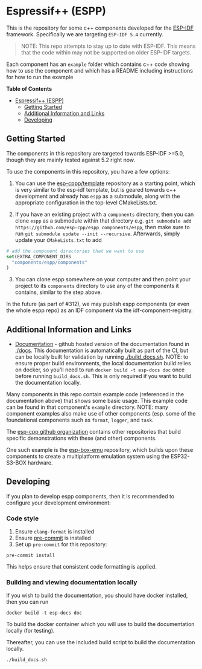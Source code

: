 # Espressif++ (ESPP)

This is the repository for some c++ components developed for the
[ESP-IDF](https://github.com/espressif/esp-idf) framework. Specifically we are
targeting `ESP-IDF 5.4` currently.

> NOTE: This repo attempts to stay up to date with ESP-IDF. This means that the
> code within may not be supported on older ESP-IDF targets.

Each component has an `example` folder which contains c++ code showing how to
use the component and which has a README including instructions for how to run
the example

<!-- markdown-toc start - Don't edit this section. Run M-x markdown-toc-refresh-toc -->
**Table of Contents**

- [Espressif++ (ESPP)](#espressif-espp)
    - [Getting Started](#getting-started)
    - [Additional Information and Links](#additional-information-and-links)
    - [Developing](#developing)

<!-- markdown-toc end -->

## Getting Started

The components in this repository are targeted towards ESP-IDF >=5.0, though
they are mainly tested against 5.2 right now.

To use the components in this repository, you have a few options:

1. You can use the [esp-cppp/template](https://github.com/esp-cpp/template)
   repository as a starting point, which is very similar to the esp-idf
   template, but is geared towards c++ development and already has `espp` as a
   submodule, along with the appropriate configuration in the top-level
   CMakeLists.txt.

2. If you have an existing project with a `components` directory, then you can
   clone `espp` as a submodule within that directory e.g. `git submodule add
   https://github.com/esp-cpp/espp components/espp`, then make sure to run `git
   submodule update --init --recursive`. Afterwards, simply update your
   `CMakeLists.txt` to add

  ```cmake
  # add the component directories that we want to use
  set(EXTRA_COMPONENT_DIRS
    "components/espp/components"
  )
  ```

3. You can clone espp somewhere on your computer and then point your project to
   its `components` directory to use any of the components it contains, similar
   to the step above.

In the future (as part of #312), we may publish espp components (or even the
whole espp repo) as an IDF component via the idf-component-registry.

## Additional Information and Links

 * [Documentation](https://esp-cpp.github.io/espp/) - github hosted version of
   the documentation found in [./docs](./docs). This documentation is
   automatically built as part of the CI, but can be locally built for
   validation by running [./build_docs.sh](./build_docs.sh). NOTE: to ensure
   proper build environments, the local documentation build relies on docker, so
   you'll need to run `docker build -t esp-docs doc` once before running
   `build_docs.sh`. This is only required if you want to build the documentation
   locally.

Many components in this repo contain example code (referenced in the
documentation above) that shows some basic usage. This example code can be found
in that component's `example` directory. NOTE: many component examples also make
use of other components (esp. some of the foundational components such as
`format`, `logger`, and `task`.

The [esp-cpp github organization](https://github.com/esp-cpp) contains other
repositories that build specific demonstrations with these (and other)
components.

One such example is the [esp-box-emu](http://github.com/esp-cpp/esp-box-emu)
repository, which builds upon these components to create a multiplatform
emulation system using the ESP32-S3-BOX hardware.

## Developing

If you plan to develop espp components, then it is recommended to configure your
development environment:

### Code style

1. Ensure `clang-format` is installed
2. Ensure [pre-commit](https://pre-commit.com) is installed
3. Set up `pre-commit` for this repository:

  ``` console
  pre-commit install
  ```

This helps ensure that consistent code formatting is applied.

### Building and viewing documentation locally

If you wish to build the documentation, you should have docker installed, then
you can run

``` console
docker build -t esp-docs doc
```

To build the docker container which you will use to build the documentation
locally (for testing).

Thereafter, you can use the included build script to build the documentation
locally.

``` console
./build_docs.sh
```
